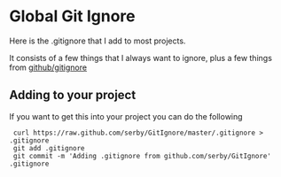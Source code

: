 # Global Git Ignore
Here is the .gitignore that I add to most projects. 

It consists of a few things that I always want to ignore, plus a few things from [github/gitignore](https://github.com/github/gitignore/)


## Adding to your project

If you want to get this into your project you can do the following

     curl https://raw.github.com/serby/GitIgnore/master/.gitignore > .gitignore
     git add .gitignore
     git commit -m 'Adding .gitignore from github.com/serby/GitIgnore' .gitignore
